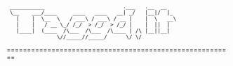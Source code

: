 
```
 ___________                         .___   .__  __
 \__    ___/____     ____   ____   __| _/   |__|/  |_
   |    |  \__  \   / ___\ / ___\ / __ |    |  \   __\
   |    |   / __ \_/ /_/  > /_/  > /_/ |    |  ||  |
   |____|  (____  /\___  /\___  /\____ | /\ |__||__|
                \//_____//_____/      \/ \/
```

========================================================


